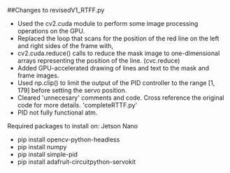 ##Changes to revisedV1_RTFF.py
 * Used the cv2.cuda module to perform some image processing operations on the GPU.
 * Replaced the loop that scans for the position of the red line on the left and right sides of the frame with, 
 * cv2.cuda.reduce() calls to reduce the mask image to one-dimensional arrays representing the position of the line. (cvc.reduce)
 * Added GPU-accelerated drawing of lines and text to the mask and frame images.
 * Used np.clip() to limit the output of the PID controller to the range [1, 179] before setting the servo position.
 * Cleared 'unnecesary' comments and code. Cross reference the original code for more details. 'completeRTTF.py'
 * PID not fully functional atm.



 Required packages to install on: Jetson Nano
 * pip install opencv-python-headless  
 * pip install numpy  
 * pip install simple-pid  
 * pip install adafruit-circuitpython-servokit  

